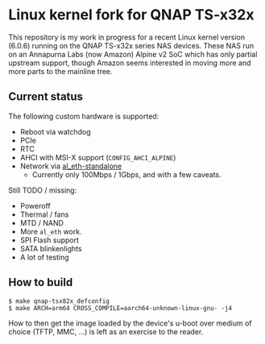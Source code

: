 # Linux kernel fork for QNAP TS-x32x

This repository is my work in progress for a recent Linux kernel version
(6.0.6) running on the QNAP TS-x32x series NAS devices. These NAS run on an
Annapurna Labs (now Amazon) Alpine v2 SoC which has only partial upstream
support, though Amazon seems interested in moving more and more parts to the
mainline tree.

## Current status

The following custom hardware is supported:

* Reboot via watchdog
* PCIe
* RTC
* AHCI with MSI-X support (`CONFIG_AHCI_ALPINE`)
* Network via [al_eth-standalone](https://github.com/delroth/al_eth-standalone)
  * Currently only 100Mbps / 1Gbps, and with a few caveats.

Still TODO / missing:

* Poweroff
* Thermal / fans
* MTD / NAND
* More `al_eth` work.
* SPI Flash support
* SATA blinkenlights
* A lot of testing

## How to build

```
$ make qnap-tsx82x_defconfig
$ make ARCH=arm64 CROSS_COMPILE=aarch64-unknown-linux-gnu- -j4
```

How to then get the image loaded by the device's u-boot over medium of choice
(TFTP, MMC, ...) is left as an exercise to the reader.
